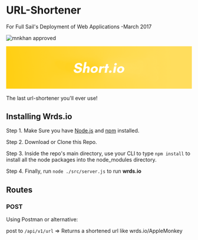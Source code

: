 # URL-Shortener
For Full Sail's Deployment of Web Applications -March 2017

![mnkhan approved](https://img.shields.io/badge/mnkhan94-approved-brightgreen.svg)

![alt tag](/readme/logo.png)

The last url-shortener you'll ever use!

## Installing Wrds.io

Step 1. Make Sure you have [Node.js](https://nodejs.org/en/) and [npm](https://www.npmjs.com) installed.

Step 2. Download or Clone this Repo.

Step 3. Inside the repo's main directory, use your CLI to type `npm install` to install all the node packages into the node_modules directory.

Step 4. Finally, run `node ./src/server.js` to run **wrds.io**

## Routes

### POST

Using Postman or alternative:

post to `/api/v1/url` => Returns a shortened url like wrds.io/AppleMonkey